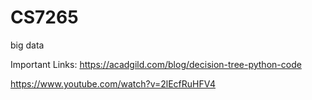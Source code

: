 # CS7265
big data

Important Links:
https://acadgild.com/blog/decision-tree-python-code

https://www.youtube.com/watch?v=2lEcfRuHFV4
